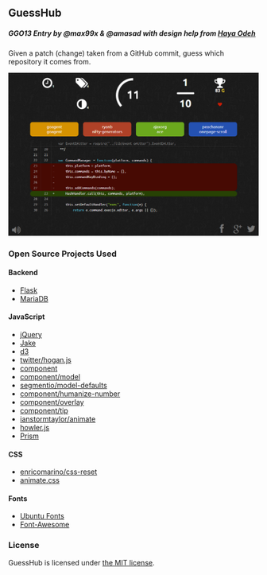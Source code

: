## GuessHub
##### GGO13 Entry by @max99x & @amasad with design help from [Haya Odeh](http://www.behance.net/hayaodeh)

Given a patch (change) taken from a GitHub commit, guess which repository
it comes from.

![Screenshot](screenshot.png?raw=true)

### Open Source Projects Used

#### Backend
* [Flask](http://flask.pocoo.org/)
* [MariaDB](https://mariadb.org/)

#### JavaScript
* [jQuery](http://jquery.com/)
* [Jake](https://github.com/mde/jake)
* [d3](http://d3js.org/)
* [twitter/hogan.js](http://twitter.github.io/hogan.js/)
* [component](http://component.io/)
* [component/model](http://component.io/component/model)
* [segmentio/model-defaults](http://component.io/segmentio/model-defaults)
* [component/humanize-number](http://component.io/component/humanize-number)
* [component/overlay](http://component.io/component/overlay)
* [component/tip](http://component.io/component/tip)
* [ianstormtaylor/animate](http://github.com/ianstormtaylor/animate)
* [howler.js](http://goldfirestudios.com/blog/104/howler.js-Modern-Web-Audio-Javascript-Library)
* [Prism](http://prismjs.com/)

#### CSS
* [enricomarino/css-reset](https://github.com/enricomarino/css-reset)
* [animate.css](https://github.com/ianstormtaylor/animate)

#### Fonts
* [Ubuntu Fonts](http://font.ubuntu.com/)
* [Font-Awesome](https://github.com/FortAwesome/Font-Awesome)

### License

GuessHub is licensed under [the MIT license](http://opensource.org/licenses/MIT).
